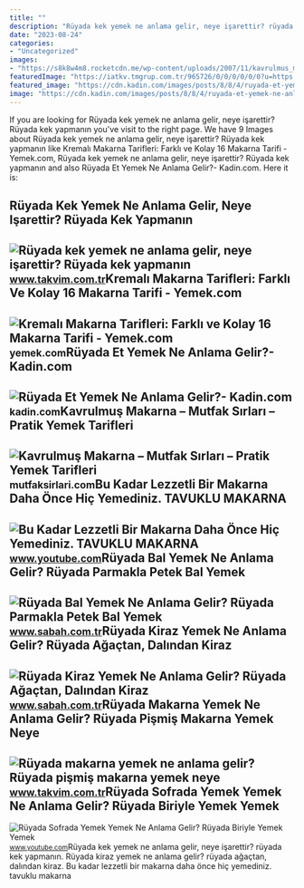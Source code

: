 ```yaml
---
title: ""
description: "Rüyada kek yemek ne anlama gelir, neye işarettir? rüyada kek yapmanın"
date: "2023-08-24"
categories:
- "Uncategorized"
images:
- "https://s8k8w4m8.rocketcdn.me/wp-content/uploads/2007/11/kavrulmus_makarna2.jpg"
featuredImage: "https://iatkv.tmgrup.com.tr/965726/0/0/0/0/0/0?u=https:%2f%2fitkv.tmgrup.com.tr%2falbum%2f2022%2f04%2f01%2fruyada-kek-yemek-ne-anlama-gelir-neye-isarettir-ruyada-kek-yapmanin-anlami-ve-yorumu-nedir-1648816148612.jpeg&amp;mw=800&amp;l=1"
featured_image: "https://cdn.kadin.com/images/posts/8/8/4/ruyada-et-yemek-ne-anlama-gelir-1566409593.jpg"
image: "https://cdn.kadin.com/images/posts/8/8/4/ruyada-et-yemek-ne-anlama-gelir-1566409593.jpg"
---
```


If you are looking for Rüyada kek yemek ne anlama gelir, neye işarettir? Rüyada kek yapmanın you've visit to the right page. We have 9 Images about Rüyada kek yemek ne anlama gelir, neye işarettir? Rüyada kek yapmanın like Kremalı Makarna Tarifleri: Farklı ve Kolay 16 Makarna Tarifi - Yemek.com, Rüyada kek yemek ne anlama gelir, neye işarettir? Rüyada kek yapmanın and also Rüyada Et Yemek Ne Anlama Gelir?- Kadin.com. Here it is:

Rüyada Kek Yemek Ne Anlama Gelir, Neye Işarettir? Rüyada Kek Yapmanın
---------------------------------------------------------------------

 ![Rüyada kek yemek ne anlama gelir, neye işarettir? Rüyada kek yapmanın](https://iatkv.tmgrup.com.tr/965726/0/0/0/0/0/0?u=https:%2f%2fitkv.tmgrup.com.tr%2falbum%2f2022%2f04%2f01%2fruyada-kek-yemek-ne-anlama-gelir-neye-isarettir-ruyada-kek-yapmanin-anlami-ve-yorumu-nedir-1648816148612.jpeg&mw=800&l=1) <small>www.takvim.com.tr</small>Kremalı Makarna Tarifleri: Farklı Ve Kolay 16 Makarna Tarifi - Yemek.com
------------------------------------------------------------------------

 ![Kremalı Makarna Tarifleri: Farklı ve Kolay 16 Makarna Tarifi - Yemek.com](https://cdn.yemek.com/uploads/2020/03/evde-kalmis-makarna-yemekcom-1.jpg) <small>yemek.com</small>Rüyada Et Yemek Ne Anlama Gelir?- Kadin.com
-------------------------------------------

 ![Rüyada Et Yemek Ne Anlama Gelir?- Kadin.com](https://cdn.kadin.com/images/posts/8/8/4/ruyada-et-yemek-ne-anlama-gelir-1566409593.jpg) <small>kadin.com</small>Kavrulmuş Makarna – Mutfak Sırları – Pratik Yemek Tarifleri
-----------------------------------------------------------

 ![Kavrulmuş Makarna – Mutfak Sırları – Pratik Yemek Tarifleri](https://s8k8w4m8.rocketcdn.me/wp-content/uploads/2007/11/kavrulmus_makarna2.jpg) <small>mutfaksirlari.com</small>Bu Kadar Lezzetli Bir Makarna Daha Önce Hiç Yemediniz. TAVUKLU MAKARNA
----------------------------------------------------------------------

 ![Bu Kadar Lezzetli Bir Makarna Daha Önce Hiç Yemediniz. TAVUKLU MAKARNA](https://i.ytimg.com/vi/SfHjYk8iUfs/maxresdefault.jpg) <small>www.youtube.com</small>Rüyada Bal Yemek Ne Anlama Gelir? Rüyada Parmakla Petek Bal Yemek
-----------------------------------------------------------------

 ![Rüyada Bal Yemek Ne Anlama Gelir? Rüyada Parmakla Petek Bal Yemek](https://iasbh.tmgrup.com.tr/598ff8/650/344/0/101/724/481?u=https://isbh.tmgrup.com.tr/sbh/2021/11/03/ruyada-bal-yemek-ne-anlama-gelir-ruyada-petek-bal-yemek-ne-demek-1635919986178.jpg) <small>www.sabah.com.tr</small>Rüyada Kiraz Yemek Ne Anlama Gelir? Rüyada Ağaçtan, Dalından Kiraz
------------------------------------------------------------------

 ![Rüyada Kiraz Yemek Ne Anlama Gelir? Rüyada Ağaçtan, Dalından Kiraz](https://iasbh.tmgrup.com.tr/812247/650/344/0/88/724/468?u=https://isbh.tmgrup.com.tr/sbh/2022/05/25/ruyada-kiraz-yemek-ne-anlama-gelir-ruyada-agactan-dalindan-kiraz-toplamak-ve-yemek-anlami-1653459800129.jpg) <small>www.sabah.com.tr</small>Rüyada Makarna Yemek Ne Anlama Gelir? Rüyada Pişmiş Makarna Yemek Neye
----------------------------------------------------------------------

 ![Rüyada makarna yemek ne anlama gelir? Rüyada pişmiş makarna yemek neye](https://iatkv.tmgrup.com.tr/34b1cd/600/314/0/0/800/419?u=https:%2f%2fitkv.tmgrup.com.tr%2falbum%2f2022%2f04%2f11%2f1649708419999.jpg) <small>www.takvim.com.tr</small>Rüyada Sofrada Yemek Yemek Ne Anlama Gelir? Rüyada Biriyle Yemek Yemek
----------------------------------------------------------------------

 ![Rüyada Sofrada Yemek Yemek Ne Anlama Gelir? Rüyada Biriyle Yemek Yemek](https://i.ytimg.com/vi/UguYPc8qOL0/maxresdefault.jpg) <small>www.youtube.com</small>Rüyada kek yemek ne anlama gelir, neye işarettir? rüyada kek yapmanın. Rüyada kiraz yemek ne anlama gelir? rüyada ağaçtan, dalından kiraz. Bu kadar lezzetli bir makarna daha önce hiç yemediniz. tavuklu makarna
